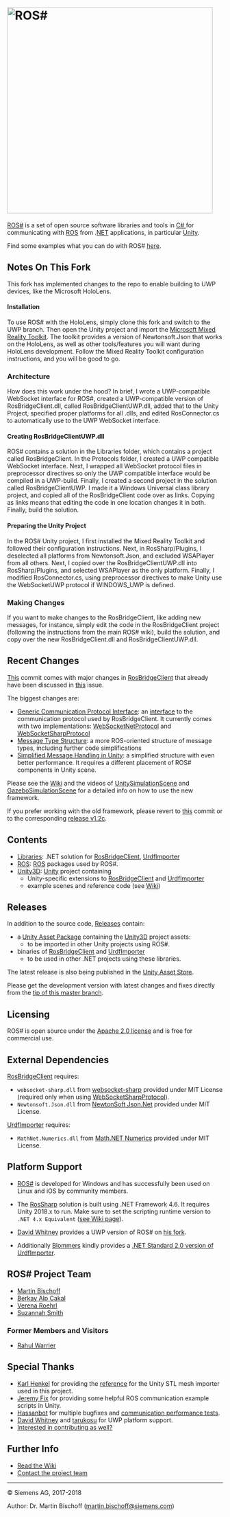 # [<img src="https://github.com/siemens/ros-sharp/wiki/img/Home_RosSharpLogo.png" width="480" alt ="ROS#"/>](https://github.com/siemens/ros-sharp) #

[ROS#](https://github.com/siemens/ros-sharp) is a set of open source software libraries and tools in [C\# ](https://docs.microsoft.com/de-de/dotnet/csharp/csharp) for communicating with [ROS](http://www.ros.org/) from .[NET](https://www.microsoft.com/net) applications, in particular [Unity](https://unity3d.com/).

Find some examples what you can do with ROS# [here](https://github.com/siemens/ros-sharp/wiki/Info_Showcases).

## Notes On This Fork ##

This fork has implemented changes to the repo to enable building to UWP devices, like the Microsoft HoloLens. 

#### Installation ### 

To use ROS# with the HoloLens, simply clone this fork and switch to the UWP branch. Then open the Unity project and import the [Microsoft Mixed Reality Toolkit](https://github.com/Microsoft/MixedRealityToolkit-Unity). The toolkit provides a version of Newtonsoft.Json that works on the HoloLens, as well as other tools/features you will want during HoloLens development. Follow the Mixed Reality Toolkit configuration instructions, and you will be good to go. 

### Architecture ###

How does this work under the hood? In brief, I wrote a UWP-compatible WebSocket interface for ROS#, created a UWP-compatible version of RosBridgeClient.dll, called RosBridgeClientUWP.dll, added that to the Unity Project, specified proper platforms for all .dlls, and edited RosConnector.cs to automatically use to the UWP WebSocket interface.

#### Creating RosBridgeClientUWP.dll ####

ROS# contains a solution in the Libraries folder, which contains a project called RosBridgeClient. In the Protocols folder, I created a UWP compatible WebSocket interface. Next, I wrapped all WebSocket protocol files in preprocessor directives so only the UWP compatible interface would be compiled in a UWP-build. Finally, I created a second project in the solution called RosBridgeClientUWP. I made it a Windows Universal class library project, and copied all of the RosBridgeClient code over as links. Copying as links means that editing the code in one location changes it in both. Finally, build the solution.

#### Preparing the Unity Project ####

In the ROS# Unity project, I first installed the Mixed Reality Toolkit and followed their configuration instructions. Next, in RosSharp/Plugins, I deselected all platforms from Newtonsoft.Json, and excluded WSAPlayer from all others. Next, I copied over the RosBridgeClientUWP.dll into RosSharp/Plugins, and selected WSAPlayer as the only platform. Finally, I modified RosConnector.cs, using preprocessor directives to make Unity use the WebSocketUWP protocol if WINDOWS_UWP is defined.

### Making Changes ###

If you want to make changes to the RosBridgeClient, like adding new messages, for instance, simply edit the code in the RosBridgeClient project (following the instructions from the main ROS# wiki), build the solution, and copy over the new RosBridgeClient.dll and RosBridgeClientUWP.dll.


## Recent Changes ##

[This](https://github.com/siemens/ros-sharp/commit/34fb2a8ddd58c5f099b1e4b887a253b954808fb4) commit comes with major changes in [RosBridgeClient](https://github.com/siemens/ros-sharp/tree/master/Libraries/RosBridgeClient) that already have been discussed in [this](https://github.com/siemens/ros-sharp/issues/59) issue.

The biggest changes are:
* [Generic Communication Protocol Interface](https://github.com/siemens/ros-sharp/wiki/Dev_Protocols): an [interface](https://github.com/siemens/ros-sharp/tree/master/Libraries/RosBridgeClient/Protocols/IProtocol.cs) to the communication protocol used by RosBridgeClient. It currently comes with two implementations: [WebSocketNetProtocol](https://github.com/siemens/ros-sharp/tree/master/Libraries/RosBridgeClient/Protocols/WebSocketNetProtocol.cs) and [WebSocketSharpProtocol](https://github.com/siemens/ros-sharp/tree/master/Libraries/RosBridgeClient/Protocols/WebSocketSharpProtocol.cs)
* [Message Type Structure](https://github.com/siemens/ros-sharp/tree/master/Libraries/RosBridgeClient/Messages): a more ROS-oriented structure of message types, including further code simplifications
* [Simplified Message Handling in Unity](https://github.com/siemens/ros-sharp/wiki/Dev_MessageHandlingCodeMap.pdf): a simplified structure with even better performance. It requires a different placement of ROS# components in Unity scene.

Please see the [Wiki](https://github.com/siemens/ros-sharp/wiki/) and the videos of [UnitySimulationScene](https://youtu.be/Ctv4BioS1Y0) and [GazeboSimulationScene](https://youtu.be/oh4BIE5qKoM) for a detailed info on how to use the new framework.

If you prefer working with the old framework, please revert to  [this](https://github.com/siemens/ros-sharp/commit/672b428b958456b20cb8b4f8b66afa720a3a435a) commit or to the corresponding [release v1.2c](https://github.com/siemens/ros-sharp/releases/tag/v1.2c).

## Contents ##

* [Libraries](https://github.com/siemens/ros-sharp/tree/master/Libraries):
 .NET solution for [RosBridgeClient](https://github.com/siemens/ros-sharp/tree/master/Libraries/RosBridgeClient), [UrdfImporter](https://github.com/siemens/ros-sharp/tree/master/Libraries/UrdfImporter)
* [ROS](https://github.com/siemens/ros-sharp/tree/master/ROS):  [ROS](http://wiki.ros.org/) packages used by ROS#.
* [Unity3D](https://github.com/siemens/ros-sharp/tree/master/Unity3D): [Unity](https://unity3d.com/) project containing
  * Unity-specific extensions to
   [RosBridgeClient](https://github.com/siemens/ros-sharp/tree/master/Libraries/RosBridgeClient) and
   [UrdfImporter](https://github.com/siemens/ros-sharp/tree/master/Libraries/UrdfImporter)
  * example scenes and reference code (see [Wiki](https://github.com/siemens/ros-sharp/wiki))

## Releases ##

In addition to the source code, [Releases](https://github.com/siemens/ros-sharp/releases) contain:

* a [Unity Asset Package](https://docs.unity3d.com/Manual/AssetPackages.html) containing the [Unity3D](https://github.com/siemens/ros-sharp/tree/master/Unity3D) project assets:
  * to be imported in other Unity projects using ROS#.
* binaries of [RosBridgeClient](https://github.com/siemens/ros-sharp/tree/master/Libraries/RosBridgeClient) and [UrdfImporter](https://github.com/siemens/ros-sharp/tree/master/Libraries/UrdfImporter)
  * to be used in other .NET projects using these libraries.

The latest release is also being published in the [Unity Asset Store](https://assetstore.unity.com/packages/tools/physics/ros-ros-unity-communication-package-107085).

Please get the development version with latest changes and fixes directly from the [tip of this master branch](https://github.com/siemens/ros-sharp).

## Licensing ##

ROS# is open source under the [Apache 2.0 license](http://www.apache.org/licenses/LICENSE-2.0) and is free for commercial use.

## External Dependencies ##

[RosBridgeClient](https://github.com/siemens/ros-sharp/tree/master/Libraries/RosBridgeClient) requires:
* `websocket-sharp.dll` from [websocket-sharp](https://github.com/sta/websocket-sharp) provided under MIT License (required only when using [WebSocketSharpProtocol](https://github.com/siemens/ros-sharp/tree/master/Libraries/RosBridgeClient/Protocols/WebSocketSharpProtocol.cs)).
* `Newtonsoft.Json.dll` from [NewtonSoft Json.Net](http://www.newtonsoft.com/json) provided under MIT License.

[UrdfImporter](https://github.com/siemens/ros-sharp/tree/master/UrdfImporter) requires:
* `MathNet.Numerics.dll` from [Math.NET Numerics](https://numerics.mathdotnet.com/) provided under MIT License.

## Platform Support ##

* [ROS#](https://github.com/siemens/ros-sharp) is developed for Windows and has successfully been used on Linux and iOS by community members.

* The [RosSharp](https://github.com/siemens/ros-sharp/tree/master/Libraries/) solution is built using .NET Framework 4.6. It requires Unity 2018.x to run. Make sure to set the scripting runtime version to `.NET 4.x Equivalent` ([see Wiki page](https://github.com/siemens/ros-sharp/wiki/User_Inst_Unity3DOnWindows)).

* [David Whitney](https://github.com/dwhit) provides a UWP version of ROS# on [his fork](https://github.com/dwhit/ros-sharp/tree/WebSocketUWP).

* Additionally [Blommers](https://github.com/blommers) kindly provides a [.NET Standard 2.0 version of UrdfImporter](https://github.com/blommers/UdrfImporter).

## ROS# Project Team ##

* [Martin Bischoff](https://github.com/MartinBischoff)
* [Berkay Alp Cakal](https://github.com/berkayalpcakal)
* [Verena Roehrl](https://github.com/roehrlverena)
* [Suzannah Smith](https://github.com/SuzannahSmith)

### Former Members and Visitors ###

* [Rahul Warrier](https://github.com/jaguar243)


## Special Thanks ##

* [Karl Henkel](https://github.com/karl-) for providing the [reference](https://github.com/karl-/pb_Stl) for the Unity STL mesh importer used in this project.
* [Jeremy Fix](https://github.com/jeremyfix) for providing some helpful ROS communication example scripts in Unity.
* [Hassanbot](https://github.com/hassanbot) for multiple bugfixes and [communication performance tests](https://github.com/siemens/ros-sharp/issues/66).
* [David Whitney](https://github.com/dwhit) and  [tarukosu](https://github.com/tarukosu-) for UWP platform support.
* [Interested in contributing as well?](CONTRIBUTING.md)

## Further Info ##

* [Read the Wiki](https://github.com/siemens/ros-sharp/wiki)
* [Contact the project team](mailto:ros-sharp.ct@siemens.com)

---

© Siemens AG, 2017-2018

Author: Dr. Martin Bischoff (martin.bischoff@siemens.com)
